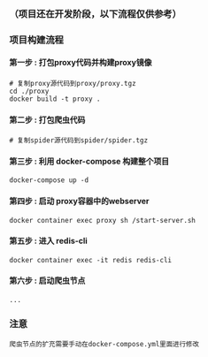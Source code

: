 ### （项目还在开发阶段，以下流程仅供参考）

### 项目构建流程
#### 第一步 : 打包proxy代码并构建proxy镜像
```
# 复制proxy源代码到proxy/proxy.tgz
cd ./proxy
docker build -t proxy .
```

#### 第二步 : 打包爬虫代码
```
# 复制spider源代码到spider/spider.tgz
```

#### 第三步 : 利用 docker-compose 构建整个项目
```
docker-compose up -d
```

#### 第四步 : 启动 proxy容器中的webserver
```
docker container exec proxy sh /start-server.sh
```

#### 第五步 : 进入 redis-cli
```
docker container exec -it redis redis-cli
```

#### 第六步 : 启动爬虫节点
```
...
```


### 注意
```
爬虫节点的扩充需要手动在docker-compose.yml里面进行修改
```
